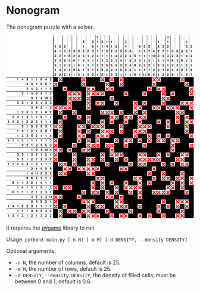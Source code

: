 # Nonogram

The nonogram puzzle with a solver.

![](screenshots/nonogram.png)

It requires the [pygame](https://www.pygame.org/) library to run.

Usage: `python3 main.py [-n N] [-m M] [-d DENSITY, --density DENSITY]`

Optional arguments:
 - `-n N`, the number of columns, default is 25.
 - `-m M`, the number of rows, default is 25.
 - `-d DENSITY`, `--density DENSITY`, the density of filled cells, must be between 0 and 1, default is 0.6.

